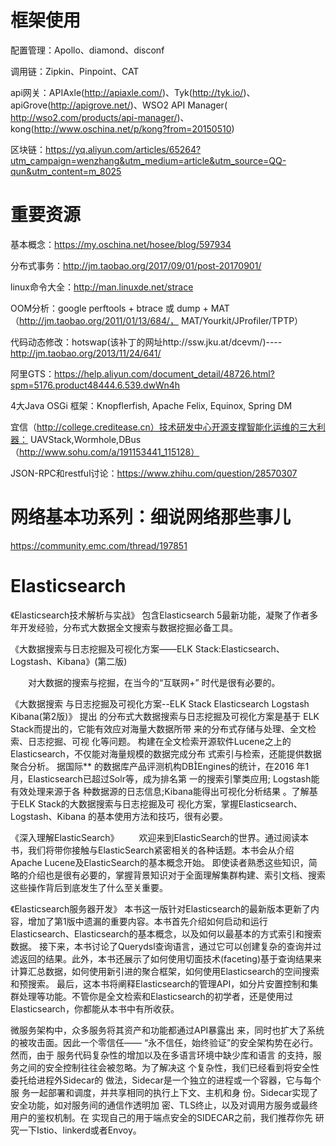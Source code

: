 # 框架使用
配置管理：Apollo、diamond、disconf

调用链：Zipkin、Pinpoint、CAT

api网关：APIAxle(http://apiaxle.com/)、Tyk(http://tyk.io/)、apiGrove(http://apigrove.net/)、WSO2 API Manager( http://wso2.com/products/api-manager/)、kong(http://www.oschina.net/p/kong?from=20150510)

区块链：https://yq.aliyun.com/articles/65264?utm_campaign=wenzhang&utm_medium=article&utm_source=QQ-qun&utm_content=m_8025


# 重要资源

基本概念：https://my.oschina.net/hosee/blog/597934

分布式事务：http://jm.taobao.org/2017/09/01/post-20170901/

linux命令大全：http://man.linuxde.net/strace

OOM分析：google perftools + btrace 或 dump + MAT（http://jm.taobao.org/2011/01/13/684/， MAT/Yourkit/JProfiler/TPTP）

代码动态修改：hotswap(该补丁的网址http://ssw.jku.at/dcevm/)----http://jm.taobao.org/2013/11/24/641/

阿里GTS：https://help.aliyun.com/document_detail/48726.html?spm=5176.product48444.6.539.dwWn4h

4大Java OSGi 框架：Knopflerfish, Apache Felix, Equinox, Spring DM

宜信（http://college.creditease.cn）技术研发中心开源支撑智能化运维的三大利器：   UAVStack,Wormhole,DBus（http://www.sohu.com/a/191153441_115128）

JSON-RPC和restful讨论：https://www.zhihu.com/question/28570307


# 网络基本功系列：细说网络那些事儿
https://community.emc.com/thread/197851

# Elasticsearch
《Elasticsearch技术解析与实战》
	包含Elasticsearch 5最新功能，凝聚了作者多年开发经验，分布式大数据全文搜索与数据挖掘必备工具。


《大数据搜索与日志挖掘及可视化方案——ELK Stack:Elasticsearch、Logstash、Kibana》(第二版)

　　对大数据的搜索与挖掘，在当今的“互联网+” 时代是很有必要的。


《大数据搜索 与日志挖掘及可视化方案--ELK Stack Elasticsearch Logstash Kibana(第2版)》
	提出 的分布式大数据搜索与日志挖掘及可视化方案是基于 ELK Stack而提出的，它能有效应对海量大数据所带 来的分布式存储与处理、全文检索、日志挖掘、可视 化等问题。
	构建在全文检索开源软件Lucene之上的 Elasticsearch，不仅能对海量规模的数据完成分布 式索引与检索，还能提供数据聚合分析。
	据国际** 的数据库产品评测机构DBEngines的统计，在2016 年1月，Elasticsearch已超过Solr等，成为排名第 一的搜索引擎类应用;
	Logstash能有效处理来源于各 种数据源的日志信息;Kibana能得出可视化分析结果 。了解基于ELK Stack的大数据搜索与日志挖掘及可 视化方案，掌握Elasticsearch、Logstash、Kibana 的基本使用方法和技巧，很有必要。

《深入理解ElasticSearch》
　　欢迎来到ElasticSearch的世界。通过阅读本书，我们将带你接触与ElasticSearch紧密相关的各种话题。本书会从介绍Apache Lucene及ElasticSearch的基本概念开始。
	即使读者熟悉这些知识，简略的介绍也是很有必要的，掌握背景知识对于全面理解集群构建、索引文档、搜索这些操作背后到底发生了什么至关重要。


《Elasticsearch服务器开发》
	本书这一版针对Elasticsearch的最新版本更新了内容，增加了第1版中遗漏的重要内容。本书首先介绍如何启动和运行Elasticsearch、Elasticsearch的基本概念，以及如何以最基本的方式索引和搜索数据。
	接下来，本书讨论了Querydsl查询语言，通过它可以创建复杂的查询并过滤返回的结果。此外，本书还展示了如何使用切面技术(faceting)基于查询结果来计算汇总数据，如何使用新引进的聚合框架，如何使用Elasticsearch的空间搜索和预搜索。
	最后，这本书将阐释Elasticsearch的管理API，如分片安置控制和集群处理等功能。不管你是全文检索和Elasticsearch的初学者，还是使用过Elasticsearch，你都能从本书中有所收获。

微服务架构中，众多服务将其资产和功能都通过API暴露出
来，同时也扩大了系统的被攻击面。因此一个零信任——
“永不信任，始终验证”的安全架构势在必行。然而，由于
服务代码复杂性的增加以及在多语言环境中缺少库和语言
的支持，服务之间的安全控制往往会被忽略。为了解决这
个复杂性，我们已经看到将安全性委托给进程外Sidecar的
做法，Sidecar是一个独立的进程或一个容器，它与每个服
务一起部署和调度，并共享相同的执行上下文、主机和身
份。Sidecar实现了安全功能，如对服务间的通信作透明加
密、TLS终止，以及对调用方服务或最终用户的鉴权机制。在
实现自己的用于端点安全的SIDECAR之前，我们推荐你先
研究一下Istio、linkerd或者Envoy。
